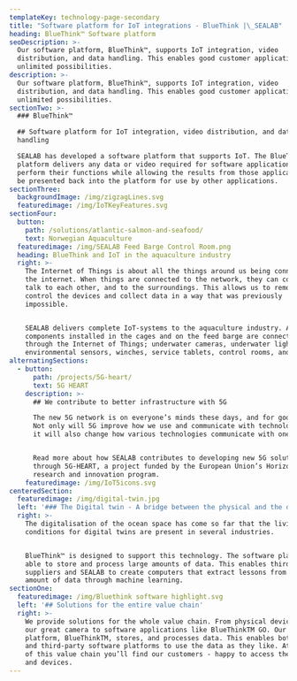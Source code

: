 ```yaml
---
templateKey: technology-page-secondary
title: "Software platform for IoT integrations - BlueThink |\_SEALAB"
heading: BlueThink™ Software platform
seoDescription: >-
  Our software platform, BlueThink™, supports IoT integration, video
  distribution, and data handling. This enables good customer applications with
  unlimited possibilities.  
description: >-
  Our software platform, BlueThink™, supports IoT integration, video
  distribution, and data handling. This enables good customer applications with
  unlimited possibilities.  
sectionTwo: >-
  ### BlueThink™

  ## Software platform for IoT integration, video distribution, and data
  handling

  SEALAB has developed a software platform that supports IoT. The BlueThink™
  platform delivers any data or video required for software applications to
  perform their functions while allowing the results from those applications to
  be presented back into the platform for use by other applications.
sectionThree:
  backgroundImage: /img/zigzagLines.svg
  featuredimage: /img/IoTKeyFeatures.svg
sectionFour:
  button:
    path: /solutions/atlantic-salmon-and-seafood/
    text: Norwegian Aquaculture
  featuredimage: /img/SEALAB Feed Barge Control Room.png
  heading: BlueThink and IoT in the aquaculture industry
  right: >-
    The Internet of Things is about all the things around us being connected to
    the internet. When things are connected to the network, they can connect,
    talk to each other, and to the surroundings. This allows us to remotely
    control the devices and collect data in a way that was previously
    impossible.


    SEALAB delivers complete IoT-systems to the aquaculture industry. All
    components installed in the cages and on the feed barge are connected
    through the Internet of Things; underwater cameras, underwater lights,
    environmental sensors, winches, service tablets, control rooms, and more.
alternatingSections:
  - button:
      path: /projects/5G-heart/
      text: 5G HEART
    description: >-
      ## We contribute to better infrastructure with 5G

      The new 5G network is on everyone’s minds these days, and for good reason.
      Not only will 5G improve how we use and communicate with technology, but
      it will also change how various technologies communicate with one another.


      Read more about how SEALAB contributes to developing new 5G solutions
      through 5G-HEART, a project funded by the European Union’s Horizon 2020
      research and innovation program.
    featuredimage: /img/IoT5icons.svg
centeredSection:
  featuredimage: /img/digital-twin.jpg
  left: '### The Digital twin - A bridge between the physical and the digital world'
  right: >-
    The digitalisation of the ocean space has come so far that the living
    conditions for digital twins are present in several industries. 


    BlueThink™ is designed to support this technology. The software platform is
    able to store and process large amounts of data. This enables third party
    suppliers and SEALAB to create computers that extract lessons from a large
    amount of data through machine learning.
sectionOne:
  featuredimage: /img/Bluethink software highlight.svg
  left: '## Solutions for the entire value chain'
  right: >-
    We provide solutions for the whole value chain. From physical devices like
    our great camera to software applications like BlueThinkTM GO. Our software
    platform, BlueThinkTM, stores, and processes data. This enables both ours
    and third-party software platforms to use the data as they like. At the end
    of this value chain you’ll find our customers - happy to access their data
    and devices.
---
```


